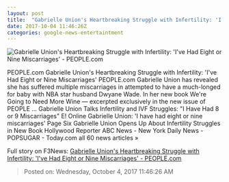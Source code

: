 ```yaml
---
layout: post
title:  "Gabrielle Union's Heartbreaking Struggle with Infertility: 'I've Had Eight or Nine Miscarriages' - PEOPLE.com"
date: 2017-10-04 11:46:26Z
categories: google-news-entertaintment
---
```


![Gabrielle Union's Heartbreaking Struggle with Infertility: 'I've Had Eight or Nine Miscarriages' - PEOPLE.com](http://peopledotcom.files.wordpress.com/2017/10/gabrielle-union-1.jpg?crop=0px%2C49px%2C1115px%2C586px&resize=1200%2C630)

PEOPLE.com Gabrielle Union's Heartbreaking Struggle with Infertility: 'I've Had Eight or Nine Miscarriages' PEOPLE.com Gabrielle Union has revealed she has suffered multiple miscarriages in attempted to have a much-longed for baby with NBA star husband Dwyane Wade. In her new book We're Going to Need More Wine — excerpted exclusively in the new issue of PEOPLE ... Gabrielle Union Talks Infertility and IVF Struggles: "I Have Had 8 or 9 Miscarriages" E! Online Gabrielle Union: 'I have had eight or nine miscarriages' Page Six Gabrielle Union Opens Up About Infertility Struggles in New Book Hollywood Reporter ABC News - New York Daily News - POPSUGAR - Today.com all 60 news articles »


Full story on F3News: [Gabrielle Union's Heartbreaking Struggle with Infertility: 'I've Had Eight or Nine Miscarriages' - PEOPLE.com](http://www.f3nws.com/n/mqTFdC)

> Posted on: Wednesday, October 4, 2017 11:46:26 AM
